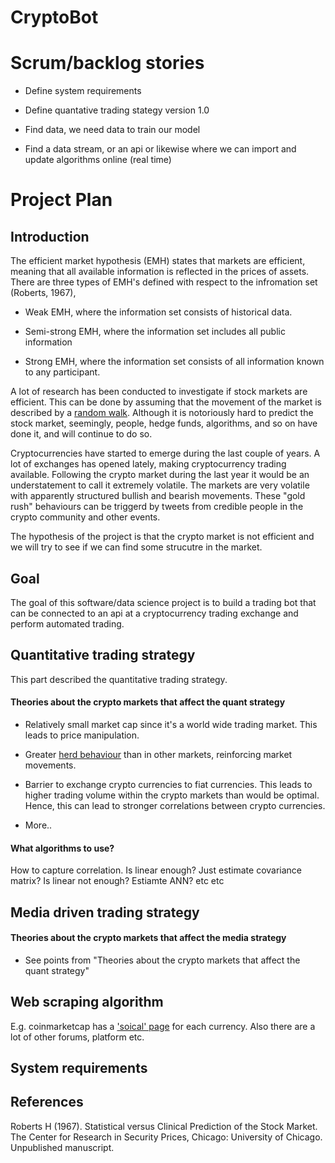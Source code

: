 # CryptoBot

# Scrum/backlog stories

* Define system requirements

* Define quantative trading stategy version 1.0

* Find data, we need data to train our model

* Find a data stream, or an api or likewise where we can import and update algorithms online (real time)

# Project Plan

## Introduction
The efficient market hypothesis (EMH) states that markets are efficient, meaning that all available information is reflected in the prices of assets. There are three types of EMH's defined with respect to the infromation set (Roberts, 1967),

* Weak EMH, where the information set consists of historical data.

* Semi-strong EMH, where the information set includes all public information

* Strong EMH, where the information set consists of all information known to any participant.

A lot of research has been conducted to investigate if stock markets are efficient. This can be done by assuming that the movement of the market is described by a [random walk](https://en.wikipedia.org/wiki/Random_walk). Although it is notoriously hard to predict the stock market, seemingly, people, hedge funds, algorithms, and so on have done it, and will continue to do so.

Cryptocurrencies have started to emerge during the last couple of years. A lot of exchanges has opened lately, making cryptocurrency trading available. Following the crypto market during the last year it would be an understatement to call it extremely volatile. The markets are very volatile with apparently structured bullish and bearish movements. These "gold rush" behaviours can be triggerd by tweets from credible people in the crypto community and other events.

The hypothesis of the project is that the crypto market is not efficient and we will try to see if we can find some strucutre in the market.

## Goal
The goal of this software/data science project is to build a trading bot that can be connected to an api at a cryptocurrency trading exchange and perform automated trading.

## Quantitative trading strategy
This part described the quantitative trading strategy.

#### Theories about the crypto markets that affect the quant strategy

* Relatively small market cap since it's a world wide trading market. This leads to price manipulation.

* Greater [herd behaviour](https://en.wikipedia.org/wiki/Herd_behavior) than in other markets, reinforcing market movements.

* Barrier to exchange crypto currencies to fiat currencies. This leads to higher trading volume within the crypto markets than would be optimal. Hence, this can lead to stronger correlations between crypto currencies.

* More..

#### What algorithms to use?
How to capture correlation. Is linear enough? Just estimate covariance matrix? Is linear not enough? Estiamte ANN? etc etc

## Media driven trading strategy

#### Theories about the crypto markets that affect the media strategy

* See points from "Theories about the crypto markets that affect the quant strategy"

## Web scraping algorithm
E.g. coinmarketcap has a ['soical' page](https://coinmarketcap.com/currencies/cardano/#social) for each currency. Also there are a lot of other forums, platform etc.

## System requirements



## References
Roberts H (1967). Statistical versus Clinical Prediction of the Stock Market. The Center for Research in Security Prices, Chicago: University of Chicago. Unpublished manuscript.
